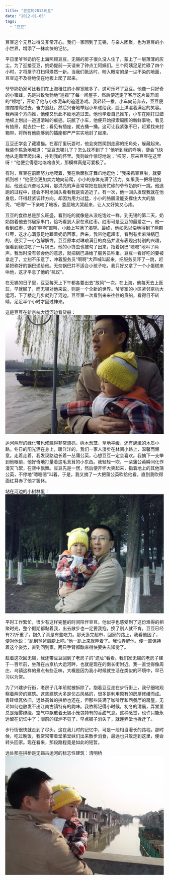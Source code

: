 ```yaml
---
title: "豆豆的2012元旦"
date: "2012-01-05"
tags: 
  - "豆豆"
---
```


豆豆这个元旦过得又非常开心。我们一家回到了无锡，与亲人团聚，也为豆豆的小小世界，增添了一抹欢快的记忆。

平日里爷爷奶奶在上海照顾豆豆，无锡的房子很久没人住了，蒙上了一层薄薄的灰尘。为了迎接豆豆，奶奶提前一天请来了钟点工阿姨们。三个阿姨足足忙碌了四个小时，才将屋子打扫得焕然一新。当我们抵达时，映入眼帘的是一尘不染的地面，豆豆迫不及待地便在地板上爬了起来。

爷爷奶奶家可比我们在上海租住的小屋宽敞多了，这可乐坏了豆豆。他像一只好奇的小蜜蜂，先是兴致勃勃地“巡视”了每一间屋子，然后便选定了客厅这片最开阔的“领地”，开始了他与小水泥车的追逐游戏。我轻轻一推，小车向前奔去，豆豆便蹭蹭蹭爬过去，奋力追赶，然后兴奋地举起小车递给我，脸上洋溢着满足的笑容。我再换个方向推，他便又乐此不疲地追过去。他也学着自己推车，小车在刚打过蜡地板上划出一道道清晰的痕迹。玩腻了小车，他便开始探索周围的新鲜事物，看见有抽屉，就去拉一拉；看见有插座，就去捅一捅。这可让我紧张不已，赶紧找来封箱带，将所有他能够到的插座都严严实实地封了起来。

豆豆还学会了藏猫猫。在客厅里玩耍时，他会突然爬到走廊的拐角处，躲藏起来。我装作焦急地喊道：“豆豆去哪儿了？怎么找不到了？”他听到我的呼唤，便会飞快地从走廊里爬出来，扑到我的怀里。我则故作惊讶地说：“哎呀，原来豆豆在这里呀！”他便会得意地咯咯直笑，那模样真是可爱极了。

有时，豆豆在前面努力地爬着，我在后面张牙舞爪地逗他：“我来抓豆豆啦，就要抓到啦！”他便会更加卖力地向前爬，小小的身体充满了活力。如果我一把将他抱起，他还会兴奋地尖叫，那洪亮的声音常常把在厨房忙碌的爷爷奶奶吓一跳。他逃跑的过程中，还会不时地回头看看我是否追近了。有一次，他一回头发现我就在他身后，吓得赶紧调转方向，却因为用力过猛，小小的胳膊没能支撑住大大的脑壳，“吧唧”一下亲吻了地板，委屈地大哭起来，让人又好笑又心疼。

豆豆的食欲总是那么旺盛，看到吃的就像是从没吃饱过一样。到无锡的第二天，奶奶抱着他去邻居家串门，恰巧看到人家在煮红枣。红枣可是豆豆的最爱之一，他一看到红枣，馋的“啊啊”直叫，小脸上写满了渴望。最终，他如愿以偿地得到了两颗红枣，这才心满意足地跟着奶奶回家。后来，我带他逛超市，看到有卖麻辣锅巴的，便买了一小包解解馋。豆豆原本对琳琅满目的商品并没有表现出特别的兴趣，但看到我试吃了一片锅巴，他的小馋虫也被勾了出来，指着锅巴“嗯嗯”地叫了两声。我当时没有领会他的意思，就把锅巴递给了服务员称重。豆豆一看好吃的要被拿走了，立刻不乐意了，冲着服务员“啊啊”大声喊叫起来，把服务员吓了一跳，赶紧把称好的锅巴递给他。无奈锅巴并不适合小孩子吃，我只好又拿了一个小蛋糕来哄他，这才平息了他的“抗议”。

在无锡的日子里，豆豆每天上下午都各要出去“放风”一次。在上海，他每天去上医玩，早就腻了，而无锡对他来说，则是一个全新的世界。爷爷家的小区紧邻京杭大运河，下了楼走几步就到了河边。豆豆第一次看到来来往往的货船，看得目不转睛，足足半个小时才回过神来。

这是豆豆在新京杭大运河边看货船：  
![20120101454](images/20120101454.jpg "20120101454")

运河两岸的绿化带也修建得非常漂亮，树木葱茏，草地平缓，还有蜿蜒的木质小路。冬日的阳光洒在身上，暖洋洋的，我们一家人漫步在林间小路上，温馨而惬意。走着走着，我发现路边长着一丛蒲公英，心想豆豆一定会喜欢。我摘下一支举到他眼前，他好奇地打量着这毛茸茸的小东西。我轻轻一吹，一朵蒲公英瞬间化作漫天飞絮，在空中飘舞。豆豆先是一愣，然后便开怀大笑起来，指着地上的其他蒲公英，不停地“嗯嗯嗯”叫着。于是，我又摘了一大把蒲公英吹给他看，直到我吹得面红耳赤了他才罢休。

站在河边的小树林里：  
![20120101458](images/20120101458.jpg "20120101458")

平时工作繁忙，很少有这样完整的时间陪伴豆豆。他似乎也感受到了这份难得的相聚时光，整个假期都黏着我，出去散步也一定要我抱，换了别人就不肯。豆豆已经有22斤重了，抱久了真是有些吃力。那天逛完超市，回家的路上，我看他困了，便对他说：“趴到爸爸肩膀上吧。”他一趴上来就睡着了。我怕弄醒他，便一直保持着这个姿势，直到回到家，两只手臂都酸麻得快要失去知觉了。

趁着这次回无锡，我还带豆豆回到了老房子的“遗址”看看。我们家无锡的老房子建于一百年前，坐落在古京杭大运河畔，也就是现在的南长街附近。我一直觉得像周庄、乌镇这样的景点有些乏味，大概是因为我小时候就生活在类似的环境中，早已习以为常。

为了兴建步行街，老房子几年前就被拆除了。抱着豆豆走在步行街上，我仔细地观察着两旁的建筑。这些建筑大多是仿古风格的，很多是利用原有的房屋修缮而成。青砖绿瓦依旧，远处高耸的拱桥也还在，但那些装满了咖啡厅和西餐厅的房屋，无论如何也散发不出江南古镇特有的韵味。我依稀记得小时候，初冬的清晨，弄堂里总是烟雾缭绕，空气中飘散着无锡小笼包特有的香甜气息。这种感觉，也许只能永远留在记忆中了：眼前的煤炉不见了，早点铺子消失了，就连弄堂也拆迁了。

步行街很快就走到了尽头，这在我儿时的记忆中，可是一段相当漫长的路程。那时候，吃过晚饭，我常常带着堂弟堂妹们出来散步消食，最远也只敢走到这里，便会转头回家。现在看来，那段路程竟是如此的短暂。

远处那座拱桥是无锡古运河的标志性建筑：清明桥  
![DSC00028](images/dsc00028.jpg "DSC00028")
